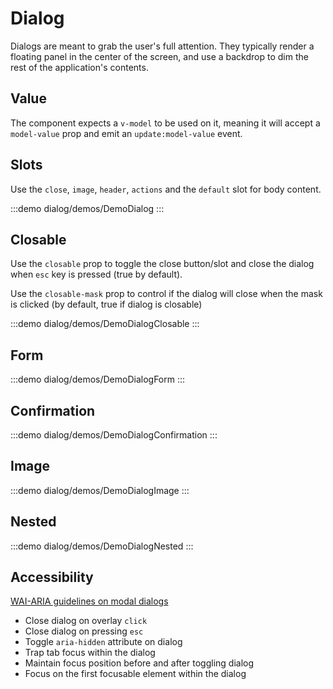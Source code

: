 <script setup>
import DemoDialog from '@/components/dialog/demos/DemoDialog.vue'
import DemoDialogForm from '@/components/dialog/demos/DemoDialogForm.vue'
import DemoDialogImage from '@/components/dialog/demos/DemoDialogImage.vue'
import DemoDialogNested from '@/components/dialog/demos/DemoDialogNested.vue'
import DemoDialogClosable from '@/components/dialog/demos/DemoDialogClosable.vue'
import DemoDialogConfirmation from '@/components/dialog/demos/DemoDialogConfirmation.vue'
</script>

# Dialog

Dialogs are meant to grab the user's full attention. They typically render a floating panel in the center of the screen, and use a backdrop to dim the rest of the application's contents.

## Value

The component expects a `v-model` to be used on it, meaning it will accept a `model-value` prop and emit an `update:model-value` event.

## Slots

Use the `close`, `image`, `header`, `actions` and the `default` slot for body content.

:::demo dialog/demos/DemoDialog
<DemoDialog />
:::

## Closable

Use the `closable` prop to toggle the close button/slot and close the dialog when `esc` key is pressed (true by default).

Use the `closable-mask` prop to control if the dialog will close when the mask is clicked (by default, true if dialog is closable)

:::demo dialog/demos/DemoDialogClosable
<DemoDialogClosable />
:::

## Form

:::demo dialog/demos/DemoDialogForm
<DemoDialogForm />
:::

## Confirmation

:::demo dialog/demos/DemoDialogConfirmation
<DemoDialogConfirmation />
:::

## Image

:::demo dialog/demos/DemoDialogImage
<DemoDialogImage />
:::

## Nested

:::demo dialog/demos/DemoDialogNested
<DemoDialogNested />
:::

## Accessibility

[WAI-ARIA guidelines on modal dialogs](https://www.w3.org/WAI/ARIA/apg/#dialog_modal)

- Close dialog on overlay `click`
- Close dialog on pressing `esc`
- Toggle `aria-hidden` attribute on dialog
- Trap tab focus within the dialog
- Maintain focus position before and after toggling dialog
- Focus on the first focusable element within the dialog
